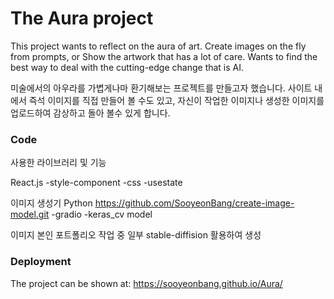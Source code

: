 # The Aura project 
 This project wants to reflect on the aura of art. Create images on the fly from prompts, or Show the artwork that has a lot of care. 
 Wants to find the best way to deal with the cutting-edge change that is AI.

 미술에서의 아우라를 가볍게나마 환기해보는 프로젝트를 만들고자 했습니다. 
 사이트 내에서 즉석 이미지를 직접 만들어 볼 수도 있고, 자신이 작업한 이미지나 생성한 이미지를 업로드하여 감상하고
 돌아 볼수 있게 합니다. 

 
### Code

사용한 라이브러리 및 기능

React.js
-style-component
-css
-usestate

이미지 생성기
Python
https://github.com/SooyeonBang/create-image-model.git
-gradio
-keras_cv model

이미지
본인 포트폴리오 작업 중 일부
stable-diffision 활용하여 생성 




### Deployment
The project can be shown at:
https://sooyeonbang.github.io/Aura/





